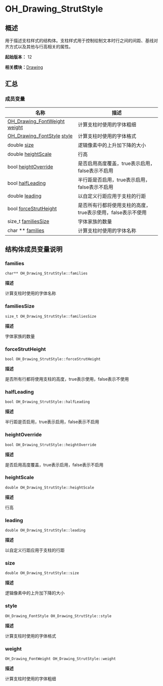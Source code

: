# OH_Drawing_StrutStyle


## 概述

用于描述支柱样式的结构体。支柱样式用于控制绘制文本时行之间的间距、基线对齐方式以及其他与行高相关的属性。

**起始版本：** 12

**相关模块：**[Drawing](_drawing.md)


## 汇总


### 成员变量

| 名称 | 描述 | 
| -------- | -------- |
| [OH_Drawing_FontWeight](_drawing.md#oh_drawing_fontweight) [weight](#weight) | 计算支柱时使用的字体粗细  | 
| [OH_Drawing_FontStyle](_drawing.md#oh_drawing_fontstyle) [style](#style) | 计算支柱时使用的字体格式  | 
| double [size](#size) | 逻辑像素中的上升加下降的大小  | 
| double [heightScale](#heightscale) | 行高  | 
| bool [heightOverride](#heightoverride) | 是否启用高度覆盖，true表示启用，false表示不启用  | 
| bool [halfLeading](#halfleading) | 半行距是否启用，true表示启用，false表示不启用  | 
| double [leading](#leading) | 以自定义行距应用于支柱的行距  | 
| bool [forceStrutHeight](#forcestrutheight) | 是否所有行都将使用支柱的高度，true表示使用，false表示不使用  | 
| size_t [familiesSize](#familiessize) | 字体家族的数量  | 
| char \*\* [families](#families) | 计算支柱时使用的字体名称  | 


## 结构体成员变量说明


### families

```
char** OH_Drawing_StrutStyle::families
```
**描述**

计算支柱时使用的字体名称


### familiesSize

```
size_t OH_Drawing_StrutStyle::familiesSize
```

**描述**

字体家族的数量


### forceStrutHeight

```
bool OH_Drawing_StrutStyle::forceStrutHeight
```
**描述**

是否所有行都将使用支柱的高度，true表示使用，false表示不使用


### halfLeading

```
bool OH_Drawing_StrutStyle::halfLeading
```
**描述**

半行距是否启用，true表示启用，false表示不启用


### heightOverride

```
bool OH_Drawing_StrutStyle::heightOverride
```

**描述**

是否启用高度覆盖，true表示启用，false表示不启用


### heightScale

```
double OH_Drawing_StrutStyle::heightScale
```

**描述**

行高


### leading

```
double OH_Drawing_StrutStyle::leading
```

**描述**

以自定义行距应用于支柱的行距


### size

```
double OH_Drawing_StrutStyle::size
```

**描述**

逻辑像素中的上升加下降的大小


### style

```
OH_Drawing_FontStyle OH_Drawing_StrutStyle::style
```

**描述**

计算支柱时使用的字体格式


### weight

```
OH_Drawing_FontWeight OH_Drawing_StrutStyle::weight
```

**描述**

计算支柱时使用的字体粗细
